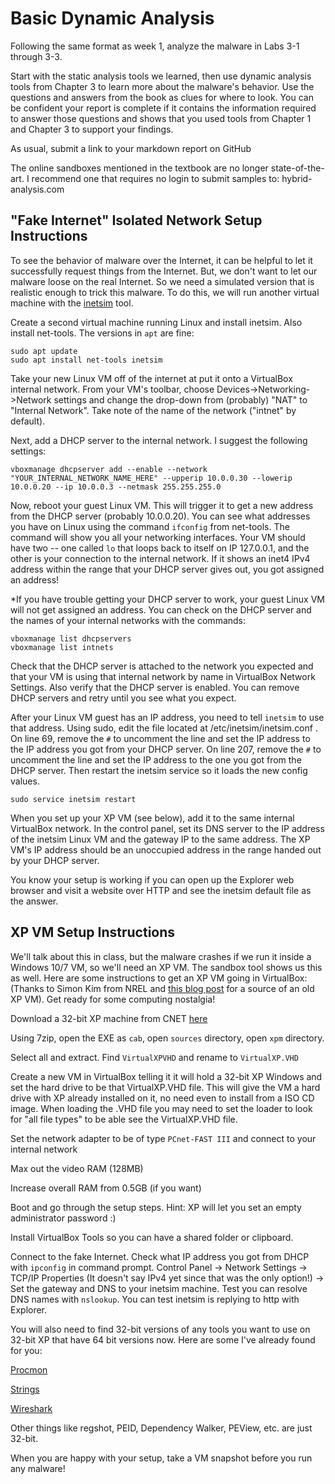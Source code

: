 # Basic Dynamic Analysis

Following the same format as week 1, analyze the malware in Labs 3-1 through 3-3.

Start with the static analysis tools we learned, then use dynamic analysis tools from Chapter 3 to learn more about the malware's behavior. Use the questions and answers from the book as clues for where to look. You can be confident your report is complete if it contains the information required to answer those questions and shows that you used tools from Chapter 1 and Chapter 3 to support your findings.

As usual, submit a link to your markdown report on GitHub

The online sandboxes mentioned in the textbook are no longer state-of-the-art. I recommend one that requires no login to submit samples to: hybrid-analysis.com

## "Fake Internet" Isolated Network Setup Instructions

To see the behavior of malware over the Internet, it can be helpful to let it successfully request things from the Internet. But, we don't want to let our malware loose on the real Internet. So we need a simulated version that is realistic enough to trick this malware. To do this, we will run another virtual machine with the [inetsim](https://www.inetsim.org/) tool. 

Create a second virtual machine running Linux and install inetsim. Also install net-tools. The versions in `apt` are fine:

```
sudo apt update
sudo apt install net-tools inetsim
```

Take your new Linux VM off of the internet at put it onto a VirtualBox internal network. From your VM's toolbar, choose Devices->Networking->Network settings and change the drop-down from (probably) "NAT" to "Internal Network". Take note of the name of the network ("intnet" by default).

Next, add a DHCP server to the internal network. I suggest the following settings:

```
vboxmanage dhcpserver add --enable --network "YOUR_INTERNAL_NETWORK_NAME_HERE" --upperip 10.0.0.30 --lowerip 10.0.0.20 --ip 10.0.0.3 --netmask 255.255.255.0
```

Now, reboot your guest Linux VM. This will trigger it to get a new address from the DHCP server (probably 10.0.0.20). You can see what addresses you have on Linux using the command `ifconfig` from net-tools. The command will show you all your networking interfaces. Your VM should have two -- one called `lo` that loops back to itself on IP 127.0.0.1, and the other is your connection to the internal network. If it shows an inet4 IPv4 address within the range that your DHCP server gives out, you got assigned an address!

*If you have trouble getting your DHCP server to work, your guest Linux VM will not get assigned an address. You can check on the DHCP server and the names of your internal networks with the commands:

```
vboxmanage list dhcpservers
vboxmanage list intnets 
```

Check that the DHCP server is attached to the network you expected and that your VM is using that internal network by name in VirtualBox Network Settings. Also verify that the DHCP server is enabled. You can remove DHCP servers and retry until you see what you expect.

 After your Linux VM guest has an IP address, you need to tell `inetsim` to use that address. Using sudo, edit the file located at /etc/inetsim/inetsim.conf  . On line 69, remove the `#` to uncomment the line and set the IP address to the IP address you got from your DHCP server. On line 207, remove the `#` to uncomment the line and set the IP address to the one you got from the DHCP server.  Then restart the inetsim service so it loads the new config values.

```
sudo service inetsim restart
```

When you set up your XP VM (see below), add it to the same internal VirtualBox network. In the control panel, set its DNS server to the IP address of the inetsim Linux VM and the gateway IP to the same address. The XP VM's IP address should be an unoccupied address in the range handed out by your DHCP server.

You know your setup is working if you can open up the Explorer web browser and visit a website over HTTP  and see the inetsim default file as the answer.

## XP VM Setup Instructions

We'll talk about this in class, but the malware crashes if we run it inside a Windows 10/7 VM, so we'll need an XP VM. The sandbox tool shows us this as well. Here are some instructions to get an XP VM going in VirtualBox: (Thanks to Simon Kim from NREL and [this blog post](https://helpdeskgeek.com/virtualization/how-to-set-up-a-windows-xp-virtual-machine-for-free/) for a source of an old XP VM). Get ready for some computing nostalgia!

Download a 32-bit XP machine from CNET [here](https://download.cnet.com/Windows-XP-Mode/3001-18513_4-77683344.html)

Using 7zip, open the EXE as `cab`, open `sources` directory, open `xpm` directory.

Select all and extract. Find `VirtualXPVHD` and rename to `VirtualXP.VHD`

Create a new VM in VirtualBox telling it it will hold a 32-bit XP Windows and set the hard drive to be that VirtualXP.VHD file. This will give the VM a hard drive with XP already installed on it, no need even to install from a ISO CD image. When loading the .VHD file you may need to set the loader to look for "all file types" to be able see the VirtualXP.VHD file. 

Set the network adapter to be of type `PCnet-FAST III` and connect to your internal network

Max out the video RAM (128MB)

Increase overall RAM from 0.5GB (if you want)

Boot and go through the setup steps. Hint: XP will let you set an empty administrator password :)

Install VirtualBox Tools so you can have a shared folder or clipboard.

Connect to the fake Internet. Check what IP address you got from DHCP with `ipconfig` in command prompt. Control Panel -> Network Settings -> TCP/IP Properties (It doesn't say IPv4 yet since that was the only option!) -> Set the gateway and DNS to your inetsim machine. Test you can resolve DNS names with `nslookup`. You can test inetsim is replying to http with Explorer. 

You will also need to find 32-bit versions of any tools you want to use on 32-bit XP that have 64 bit versions now. Here are some I've already found for you:

[Procmon](https://web.archive.org/web/20140627132742/http://download.sysinternals.com/files/ProcessMonitor.zip)

[Strings](https://download.cnet.com/Sysinternals-Strings/3001-2248_4-75115580.html)

[Wireshark](https://2.na.dl.wireshark.org/win32/all-versions/Wireshark-win32-1.10.14.exe)

Other things like regshot, PEID, Dependency Walker, PEView, etc. are just 32-bit. 

When you are happy with your setup, take a VM snapshot before you run any malware! 